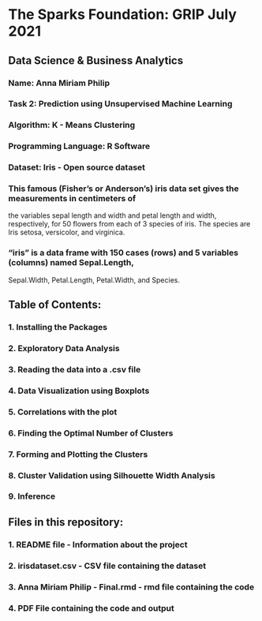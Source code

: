 # The Sparks Foundation: GRIP July 2021
## Data Science & Business Analytics

### Name: Anna Miriam Philip

### Task 2: Prediction using Unsupervised Machine Learning
### Algorithm: K - Means Clustering
### Programming Language: R Software

### Dataset: Iris - Open source dataset
### This famous (Fisher’s or Anderson’s) iris data set gives the measurements in centimeters of
the variables sepal length and width and petal length and width, respectively, for 50 flowers
from each of 3 species of iris. The species are Iris setosa, versicolor, and virginica.
### “iris” is a data frame with 150 cases (rows) and 5 variables (columns) named Sepal.Length,
Sepal.Width, Petal.Length, Petal.Width, and Species.

## Table of Contents:
### 1. Installing the Packages
### 2. Exploratory Data Analysis
### 3. Reading the data into a .csv file
### 4. Data Visualization using Boxplots
### 5. Correlations with the plot
### 6. Finding the Optimal Number of Clusters
### 7. Forming and Plotting the Clusters
### 8. Cluster Validation using Silhouette Width Analysis
### 9. Inference

## Files in this repository:
### 1. README file - Information about the project
### 2. irisdataset.csv - CSV file containing the dataset
### 3. Anna Miriam Philip - Final.rmd - rmd file containing the code
### 4. PDF File containing the code and output
